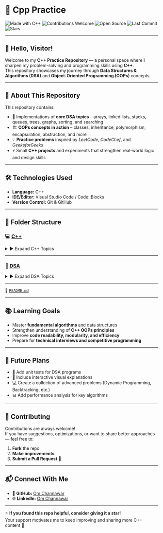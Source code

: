 # 🧠 Cpp Practice

![Made with C++](https://img.shields.io/badge/Made%20with-C++-1f425f.svg?logo=c%2B%2B&logoColor=white&color=00599C)
![Contributions Welcome](https://img.shields.io/badge/Contributions-Welcome-brightgreen.svg)
![Open Source](https://badges.frapsoft.com/os/v2/open-source.svg?v=103)
![Last Commit](https://img.shields.io/github/last-commit/OmChannawar/Cpp-Practice.svg)
![Stars](https://img.shields.io/github/stars/OmChannawar/Cpp-Practice.svg?style=social)

---

## 👋 Hello, Visitor!

Welcome to my **C++ Practice Repository** — a personal space where I sharpen my problem-solving and programming skills using **C++**.  
This repository showcases my journey through **Data Structures & Algorithms (DSA)** and **Object-Oriented Programming (OOPs)** concepts.

---

## 🚀 About This Repository

This repository contains:
- 🧩 Implementations of **core DSA topics** – arrays, linked lists, stacks, queues, trees, graphs, sorting, and searching  
- 🏗️ **OOPs concepts in action** – classes, inheritance, polymorphism, encapsulation, abstraction, and more  
- 💡 **Practice problems** inspired by *LeetCode*, *CodeChef*, and *GeeksforGeeks*  
- ⚡ Small **C++ projects** and experiments that strengthen real-world logic and design skills

---

## 🛠️ Technologies Used

- **Language:** C++  
- **IDE/Editor:** Visual Studio Code / Code::Blocks  
- **Version Control:** Git & GitHub  

---

 ## 📂 Folder Structure

### 💻 [C++](./C++)
<details>
<summary>▶️ Expand C++ Topics</summary>

#### 1️⃣ [Class and Object](./C++/1.%20Class%20and%20Object)
- [`access_specifier.cpp`](./C++/1.%20Class%20and%20Object/access_specifier.cpp)
- [`constructor_destructor.cpp`](./C++/1.%20Class%20and%20Object/constructor_destructor.cpp)
- [`constructor_destructor.exe`](./C++/1.%20Class%20and%20Object/constructor_destructor.exe)

#### 2️⃣ [Constructor & Types](./C++/2.%20Constructor%20&%20Types)

#### 3️⃣ [Operator OverLoading](./C++/3.%20Operator%20OverLoading)

#### 4️⃣ [Dynamic Memory](./C++/4.%20Dynamic%20Memory)

#### 5️⃣ [Function Types, Friend Class](./C++/5.%20Function%20Types,%20Friend%20Class)
- [1. Static Function](./C++/5.%20Function%20Types,%20Friend%20Class/1.%20Static%20Function)
- [2. Inline Function](./C++/5.%20Function%20Types,%20Friend%20Class/2.%20Inline%20Function)
- [3. Friend Function & Class](./C++/5.%20Function%20Types,%20Friend%20Class/3.%20Friend%20Function%20&%20Class)

#### 6️⃣ [Inheritance](./C++/6.%20Inheritance)
- [1. Single](./C++/6.%20Inheritance/1.%20Single)
- [2. Multilevel](./C++/6.%20Inheritance/2.%20Multilevel)
- [3. Hierarchical](./C++/6.%20Inheritance/3.%20Hierarchical)
- [4. Multiple](./C++/6.%20Inheritance/4.%20Multiple)
- [5. Hybrid](./C++/6.%20Inheritance/5.%20Hybrid)

#### 7️⃣ [Polymorphism](./C++/7.%20Polymorphism)

#### 🔢 [Number System](./C++/Number%20System)
</details>

---

### 📘 [DSA](./DSA)
<details>
<summary>▶️ Expand DSA Topics</summary>

#### 1️⃣ [Sorts](./DSA/1.%20Sorts)

#### 2️⃣ [Searches](./DSA/2.%20Searches)

#### 3️⃣ [Linked List](./DSA/3.%20Linked%20List)
- [1. Singly](./DSA/3.%20Linked%20List/1.%20Singly)
- [2. Doubly](./DSA/3.%20Linked%20List/2.%20Doubly)
- [3. Circular](./DSA/3.%20Linked%20List/3.%20Circular)

#### 4️⃣ [Stack](./DSA/4.%20Stack)
</details>

---

📄 [`README.md`](./README.md)

---

## 📚 Learning Goals

- Master **fundamental algorithms** and data structures  
- Strengthen understanding of **C++ OOPs principles**  
- Improve **code readability, modularity, and efficiency**  
- Prepare for **technical interviews and competitive programming**

---

## 🧩 Future Plans

- 🧪 Add unit tests for DSA programs  
- 🎨 Include interactive visual explanations  
- 💻 Create a collection of advanced problems (Dynamic Programming, Backtracking, etc.)  
- 📊 Add performance analysis for key algorithms

---

## 🤝 Contributing

Contributions are always welcome!  
If you have suggestions, optimizations, or want to share better approaches — feel free to:
1. **Fork** the repo  
2. **Make improvements**  
3. **Submit a Pull Request** 🚀  

---

## 📬 Connect With Me

- 💼 **GitHub:** [Om Channawar](https://github.com/OmChannawar)  
- 🌐 **LinkedIn:** [Om Channawar](https://www.linkedin.com/in/om-channawar-466873312)   

---

⭐ **If you found this repo helpful, consider giving it a star!**  
Your support motivates me to keep improving and sharing more C++ content 💙
